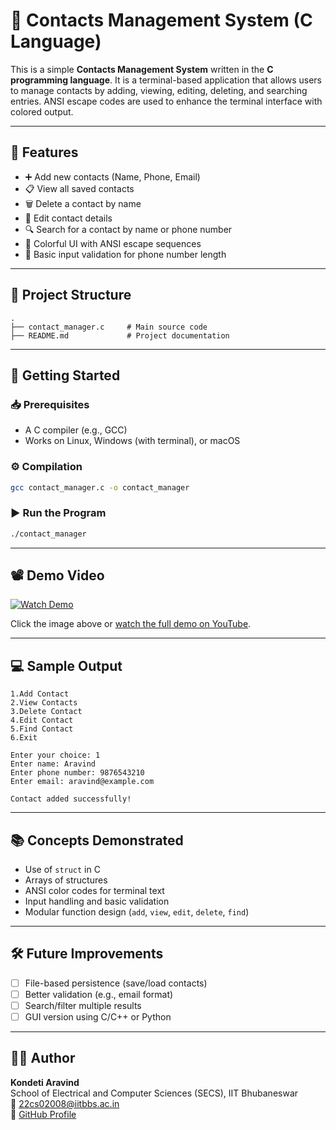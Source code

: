 # 📇 Contacts Management System (C Language)

This is a simple **Contacts Management System** written in the **C programming language**. It is a terminal-based application that allows users to manage contacts by adding, viewing, editing, deleting, and searching entries. ANSI escape codes are used to enhance the terminal interface with colored output.

---

## 📌 Features

- ➕ Add new contacts (Name, Phone, Email)
- 📋 View all saved contacts
- 🗑 Delete a contact by name
- 📝 Edit contact details
- 🔍 Search for a contact by name or phone number
- 🎨 Colorful UI with ANSI escape sequences
- 🧠 Basic input validation for phone number length

---

## 📁 Project Structure

```
.
├── contact_manager.c     # Main source code
├── README.md             # Project documentation
```

---

## 🚀 Getting Started

### 📥 Prerequisites

- A C compiler (e.g., GCC)
- Works on Linux, Windows (with terminal), or macOS

### ⚙️ Compilation

```bash
gcc contact_manager.c -o contact_manager
```

### ▶️ Run the Program

```bash
./contact_manager
```

---

## 📽 Demo Video

[![Watch Demo](https://img.youtube.com/vi/vFHBDJl9NMM/0.jpg)](https://youtu.be/vFHBDJl9NMM)

Click the image above or [watch the full demo on YouTube](https://youtu.be/vFHBDJl9NMM).

---

## 💻 Sample Output

```text
1.Add Contact
2.View Contacts
3.Delete Contact
4.Edit Contact
5.Find Contact
6.Exit

Enter your choice: 1
Enter name: Aravind
Enter phone number: 9876543210
Enter email: aravind@example.com

Contact added successfully!
```

---

## 📚 Concepts Demonstrated

- Use of `struct` in C
- Arrays of structures
- ANSI color codes for terminal text
- Input handling and basic validation
- Modular function design (`add`, `view`, `edit`, `delete`, `find`)

---

## 🛠 Future Improvements

- [ ] File-based persistence (save/load contacts)
- [ ] Better validation (e.g., email format)
- [ ] Search/filter multiple results
- [ ] GUI version using C/C++ or Python

---

## 👨‍💻 Author

**Kondeti Aravind**   
School of Electrical and Computer Sciences (SECS), IIT Bhubaneswar  
📧 22cs02008@iitbbs.ac.in  
🔗 [GitHub Profile](https://github.com/kondetiaravind)
